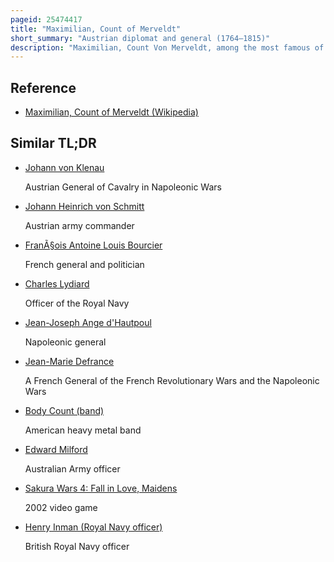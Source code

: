 ```yaml
---
pageid: 25474417
title: "Maximilian, Count of Merveldt"
short_summary: "Austrian diplomat and general (1764–1815)"
description: "Maximilian, Count Von Merveldt, among the most famous of an illustrious old westphalian Family, entered Habsburg military Service, rose to the Rank of General of Cavalry, served as Francis Ii, Holy Roman Emperor's Ambassador to Russia, and became special Envoy Extraordinaire to the Court of St. James's. He fought in the Wars between the Habsburg and ottoman empires the french revolutionary Wars and the napoleonic Wars with Distinction."
---
```


## Reference

- [Maximilian, Count of Merveldt (Wikipedia)](https://en.wikipedia.org/?curid=25474417)

## Similar TL;DR

- [Johann von Klenau](/tldr/en/johann-von-klenau)

  Austrian General of Cavalry in Napoleonic Wars

- [Johann Heinrich von Schmitt](/tldr/en/johann-heinrich-von-schmitt)

  Austrian army commander

- [FranÃ§ois Antoine Louis Bourcier](/tldr/en/francois-antoine-louis-bourcier)

  French general and politician

- [Charles Lydiard](/tldr/en/charles-lydiard)

  Officer of the Royal Navy

- [Jean-Joseph Ange d'Hautpoul](/tldr/en/jean-joseph-ange-dhautpoul)

  Napoleonic general

- [Jean-Marie Defrance](/tldr/en/jean-marie-defrance)

  A French General of the French Revolutionary Wars and the Napoleonic Wars

- [Body Count (band)](/tldr/en/body-count-band)

  American heavy metal band

- [Edward Milford](/tldr/en/edward-milford)

  Australian Army officer

- [Sakura Wars 4: Fall in Love, Maidens](/tldr/en/sakura-wars-4-fall-in-love-maidens)

  2002 video game

- [Henry Inman (Royal Navy officer)](/tldr/en/henry-inman-royal-navy-officer)

  British Royal Navy officer
